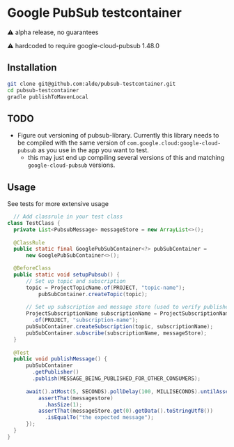 # Google PubSub testcontainer

:warning: alpha release, no guarantees

:warning: hardcoded to require google-cloud-pubsub 1.48.0

## Installation

```bash
git clone git@github.com:alde/pubsub-testcontainer.git
cd pubsub-testcontainer
gradle publishToMavenLocal
```

## TODO
* Figure out versioning of pubsub-library. Currently this library needs to be compiled with the
 same version of `com.google.cloud:google-cloud-pubsub` as you use in the app you want to test.
  * this may just end up compiling several versions of this and matching `google-cloud-pubsub` versions.  
  
  
## Usage

See tests for more extensive usage

```java
  // Add classrule in your test class
class TestClass {
  private List<PubsubMessage> messageStore = new ArrayList<>();
  
  @ClassRule
  public static final GooglePubSubContainer<?> pubSubContainer =
      new GooglePubSubContainer<>();

  @BeforeClass
  public static void setupPubsub() {
      // Set up topic and subscription
      topic = ProjectTopicName.of(PROJECT, "topic-name");
          pubSubContainer.createTopic(topic);
    
      // Set up subscription and message store (used to verify published messages)
      ProjectSubscriptionName subscriptionName = ProjectSubscriptionName
        .of(PROJECT, "subscription-name");
      pubSubContainer.createSubscription(topic, subscriptionName);
      pubSubContainer.subscribe(subscriptionName, messageStore);
  }
  
  @Test
  public void publishMessage() {
      pubSubContainer
        .getPublisher()
        .publish(MESSAGE_BEING_PUBLISHED_FOR_OTHER_CONSUMERS);
      
      await().atMost(5, SECONDS).pollDelay(100, MILLISECONDS).untilAsserted(() -> {
          assertThat(messagestore)
            .hasSize(1);
          assertThat(messageStore.get(0).getData().toStringUtf8())
            .isEqualTo("the expected message");
      });
  }
}

```
